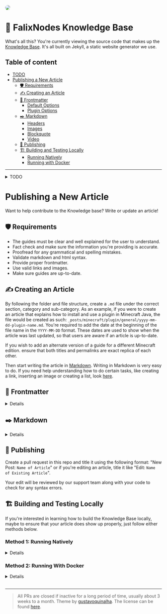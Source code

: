 <img style="border-radius: 20px;" src="https://i.imgur.com/nyoM6z6.png">

# 📖 FalixNodes Knowledge Base

What's all this? You're currently viewing the source code that makes up the [Knowledge Base](https://kb.falixnodes.net/). It's all built on Jekyll, a static website generator we use.

## Table of content

- [TODO](https://github.com/FalixNodes-Software/Knowledge-base#todo)
- [Publishing a New Article](https://github.com/FalixNodes-Software/Knowledge-base#publishing-a-new-article)
  - [🛡️ Requirements](https://github.com/FalixNodes-Software/Knowledge-base#%EF%B8%8F-requirements)
  - [✍️ Creating an Article](https://github.com/FalixNodes-Software/Knowledge-base#%EF%B8%8F-creating-an-article)
  - [📃️ Frontmatter](https://github.com/FalixNodes-Software/Knowledge-base#%EF%B8%8F-frontmatter)
    - [Default Options](https://github.com/FalixNodes-Software/Knowledge-base#default-options)
    - [Plugin Options](https://github.com/FalixNodes-Software/Knowledge-base#plugins)
  - [✒️ Markdown](https://github.com/FalixNodes-Software/Knowledge-base#%EF%B8%8F-markdown)
    - [Headers](https://github.com/FalixNodes-Software/Knowledge-base#headers)
    - [Images](https://github.com/FalixNodes-Software/Knowledge-base#images)
    - [Blockquote](https://github.com/FalixNodes-Software/Knowledge-base#blockquote)
    - [Video](https://github.com/FalixNodes-Software/Knowledge-base#video)
  - [📢️ Publishing](https://github.com/FalixNodes-Software/Knowledge-base#%EF%B8%8F-publishing)
  - [🏗️ Building and Testing Locally](https://github.com/FalixNodes-Software/Knowledge-base#%EF%B8%8F-building-and-testing-locally)
    - [Running Natively](https://github.com/FalixNodes-Software/Knowledge-base#method-1-running-natively)
    - [Running with Docker](https://github.com/FalixNodes-Software/Knowledge-base#method-2-running-with-docker)

---

<details>
<summary>TODO</summary>

## TODO

- [ ] Improve embeds with author & date updated, etc
- [ ] Instead of a single post layout use multiple for java + bedrock, plugins, getting started to reduce build time (if?)
- [ ] Add video thumbnails
- [ ] Use standard theme colors
- [ ] RSS feed
- [ ] Sitemap
- [ ] Expand post page width
- [ ] Auto toggle subcategories filter based on url
- [ ] Add hero image to home and category pages
- [ ] Move away from cluttered CSS CDN
- [ ] Revisit lighthouse
- [ ] Admin panel
- [ ] Multilingual support
- [ ] Use other icon styles (duotone, light, etc)
- [ ] Make category enlarge on hover
- [ ] Improve aside category nav (group sections)
- [ ] Use shadows
- [ ] Github icon author
- [ ] Add color contrast between boxes and background
- [ ] Use separate js files (?)
- [ ] Get rid of & nesting in scss
- [ ] Use custom icons for different categories

</details>

# Publishing a New Article

Want to help contribute to the Knowledge base? Write or update an article!

## 🛡️ Requirements

- The guides must be clear and well explained for the user to understand.
- Fact check and make sure the information you're providing is accurate.
- Proofread for any grammatical and spelling mistakes.
- Validate markdown and html syntax.
- Provide proper frontmatter.
- Use valid links and images.
- Make sure guides are up-to-date.

## ✍️ Creating an Article

By following the folder and file structure, create a `.md` file under the correct section, category and sub-category. As an example, if you were to create an article that explains how to install and use a plugin in Minecraft Java, the file would be created as such: `_posts/minecraft/plugin/general/yyyy-mm-dd-plugin-name.md`. You're required to add the date at the beginning of the file name in the `YYYY-MM-DD` format. These dates are used to show when the article was last updated, so that users are aware if an article is up-to-date.

If you wish to add an alternate version of a guide for a different Minecraft edition. ensure that both titles and permalinks are exact replica of each other.

Then start writing the article in [Markdown](https://www.markdownguide.org/getting-started/). Writing in Markdown is very easy to do. If you need help understanding how to do certain tasks, like creating a link, inserting an image or creating a list, look [here](https://guides.github.com/features/mastering-markdown/).

## 📃️ Frontmatter

<details>

<br>

Make sure the frontmatter is setup properly; this is usually at the top of every article.

### Default Options

```markdown
---
layout: post
title:  "Title of Article"
category: Java
tags: General
description: "Here is the description of your guide"
permalink: /minecraft/java/general/name-of-article
image: "link"
author: Name
icon: book-bookmark
---
```

| Metadata       | Description                                                                                                                  |
| -------------- | ---------------------------------------------------------------------------------------------------------------------------- |
| `layout:`      | Must **always** remain as `post`                                                                                             |
| `title:`       | The title of your guide, make sure it contains the necessary keywords to make it stand out                                   |
| `category:`    | Any of the categories in the `_categories` folder _(Case sensitive)_                                                         |
| `tags:`        | Any sub-category; they are each listed in their corresponding category file in the `_categories_` folder. _(Case sensitive)_ |
| `description:` | A description for your guide, keep it concise, informative and interesting                                                   |
| `permalink:`   | /`section`/`category`/`sub-category`/`short-title` _(Lowercase)_                                                             |
| `image:`       | A direct link to an image to be used as a thumbnail _(Optional)_                                                             |
| `author:`      | Name of the current author and maintainer. For multiple use the array format. Maximum limit of 3                             |
| `icon:`        | Direct link to an icon. _(Optional)_                                                                                         |
| `toc:`         | Whether to enable table of contents or not. _(Optional, default value is `true`)_                                            |

> Encompass your values in quotation marks if it contains symbols other than slashes `/` or hyphens `-`.
> New authors must request for their github account to be manually added to display profile pictures.

### Modifications / Addon Options

The below frontmatter options are extra options for **Minecraft modifications and addons (plugins, mods and data-packs)** in addition to the default options:

```markdown
---
layout: post
title:  "Title of Article"
category: Modifications
tags: General
description: "Here is the description of your guide"
permalink: /minecraft/modifications/general/name-of-mod
image: "link"
author: Name

icon: "link"
mod-name: "Name of mod"
mod-author: "Mod author"
mod-url: "link"
---
```

| Metadata      | Description                                                                                 |
| ------------- | ------------------------------------------------------------------------------------------- |
| `icon:`       | Direct link to the mod's icon                                                               |
| `mod-name:`   | Official mod name                                                                           |
| `mod-author:` | Name of the mod's author or company. You may use a comma `,` to list a maximum of 3 authors |
| `mod-url:`    | A link to the mod's official page or website                                                |

### Getting Started Options

If you wish to include a post from an existing category in the `Getting started` category, use these extra frontmatter options:

```markdown
---
category:
    - Java
    - Getting-started
post_order: 1
---
```

| Metadata     | Description                                                                                                                 |
| ------------ | --------------------------------------------------------------------------------------------------------------------------- |
| `category`   | Can be turned into an array to include an extra category. `Getting-started` must always be the second category in the array |
| `post_order` | Order of the post within the Getting-started category                                                                       |

</details>

## ✒️ Markdown

<details>

<br>

[Markdown cheatsheet](https://markdownguide.offshoot.io/cheat-sheet/).

### Headers

Using "# Title of Article" isn't needed; the layout will automatically add the title of the article to the top of the guide. That being said, always use "## Subtitle" instead.
It is recommended to a related Github flavored emoji at the beginning of main subtitles (## or h2) to improve user friendliness (such as: `## :earth_asia: Dynmap`). A list of all Github emojis can be found in a [cheatsheet](https://github.com/ikatyang/emoji-cheat-sheet/blob/master/README.md).

### Ordered Lists (Steps)

When typing out steps using ordered lists, make sure to separate each step with a **blank line**. Otherwise, Karamdown will not generate a `<p>` tag.

### Images

If you're adding an image to the files, use a path like `content/assets/images/posts/...`.

### Blockquote

There are 4 custom blockquote, which are each used in different context:

**Note:**

Used to add additional information that does not fit in its own paragraph.

```jekyll
> hi this is blockquote
```

**Success:**

Used to signify success messages or completion.

```jekyll
{: .success}

> hi this is blockquote
```

**Warning:**

Used as a warning to avoid something.

```jekyll
{: .warning}

> hi this is blockquote
```

**Error:**

Used as a way to display common errors or issues.

```jekyll
{: .error}

> hi this is blockquote
```

### Video

[Learn how to embed a YouTube video](https://support.google.com/youtube/answer/171780?hl=en)

```jekyll

<video controls preload="auto"><source
 src="https://example.com/video.webm" type="video/webm"
 src="https://example.com/video.mp4" type="video/mp4"
 /></video>

```

> If you're adding a video to the files, use a path like `/assets/videos/posts/...`.

Make sure to provide both webm and mp4. Webm are much smaller and load faster, although an MP4 file is required as not all browsers support webm format. So the MP4 is more of a fallback option if the user's browser doesn't like the webm format.

</details>

## 📢️ Publishing

Create a pull request in this repo and title it using the following format: "New Post: `Name of Article`" or if you're editing an article, title it like "Edit: `Name of Existing Article`".

Your edit will be reviewed by our support team along with your code to check for any syntax errors.

## 🏗️ Building and Testing Locally

If you're interested in learning how to build the Knowledge Base locally, maybe to ensure that your article does show up properly, just follow either methods below.

### Method 1: Running Natively

<details>

<br>

Since the Knowledge Base is powered by Jekyll, you'll need to install it [here](https://jekyllrb.com/docs/installation/).
While it's installing, download a copy of this repository.

Once Jekyll is fully installed, open command prompt and change directory (`cd`) to the downloaded repository. Then type and run the following command:

```jekyll

bundle exec jekyll serve --livereload --watch

```

Once you see a done message, go to <http://localhost:4000/> in your preferred web browser.

</details>

### Method 2: Running With Docker

<details>

<br>

Since we will be using Docker, you'll need to install it [here](https://docs.docker.com/get-docker/).
While it's installing, download a copy of this repository, and create a `docker-compose.yml` file in it's root with the following content:

```jekyll

services:
jekyll:
volumes: - "./:/srv/jekyll" - "./vendor/bundle:/usr/local/bundle"
ports: - "4000:4000" - "35729:35729"
image: jekyll/jekyll
command: jekyll serve --livereload --watch --force_polling

```

> If this is the first time running the Knowledge Base, use `bundle install` instead of `jekyll serve --livereload --watch --force_polling`. Once everything is installed you may continue using `jekyll serve --livereload --watch --force_polling`.

Once Docker is fully installed, run it. Then open command prompt and change directory (`cd`) to the downloaded repository, and type and run the following command:

```docker

docker-compose up

```

Once you see a done message, go to <http://localhost:4000/> in your preferred web browser.

</details>

<br>

---

> All PRs are closed if inactive for a long period of time, usually about 3 weeks to a month.
> Theme by [gustavoquinalha](https://github.com/gustavoquinalha/jekyll-help-center-theme). The license can be found [here](https://github.com/gustavoquinalha/jekyll-help-center-theme/blob/master/LICENSE.txt).
